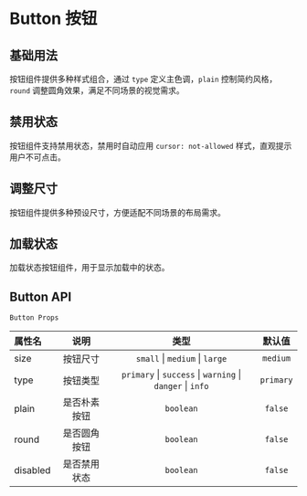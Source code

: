# Button 按钮

## 基础用法
按钮组件提供多种样式组合，通过 `type` 定义主色调，`plain` 控制简约风格，`round` 调整圆角效果，满足不同场景的视觉需求。
<demo src="./demos/basic.vue"></demo>

## 禁用状态
按钮组件支持禁用状态，禁用时自动应用 `cursor: not-allowed` 样式，直观提示用户不可点击。
<demo src="./demos/disabled.vue"></demo>

## 调整尺寸
按钮组件提供多种预设尺寸，方便适配不同场景的布局需求。
<demo src="./demos/size.vue"></demo>

## 加载状态
加载状态按钮组件，用于显示加载中的状态。
<demo src="./demos/loading.vue"></demo>

## Button API
`Button Props`

| 属性名 | 说明 | 类型 | 默认值 |
|:-------|:------------:|:------:|:-------:|
| size | 按钮尺寸 | `small` \| `medium` \| `large` | `medium` |
| type | 按钮类型 | `primary` \| `success` \| `warning` \| `danger` \| `info` | `primary` |
| plain | 是否朴素按钮 | `boolean` | `false` |
| round | 是否圆角按钮 | `boolean` | `false` |
| disabled | 是否禁用状态 | `boolean` | `false` |